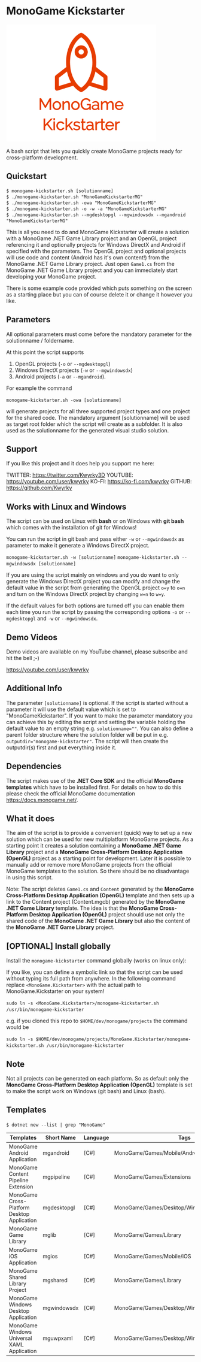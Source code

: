 # MonoGame Kickstarter

![MonoGame Kickstarter](MonoGameKickstarter-Transparent.png)

A bash script that lets you quickly create MonoGame projects ready for cross-platform development.

## Quickstart

```
$ monogame-kickstarter.sh [solutionname]
$ ./monogame-kickstarter.sh "MonoGameKickstarterMG"
$ ./monogame-kickstarter.sh -owa "MonoGameKickstarterMG"
$ ./monogame-kickstarter.sh -o -w -a "MonoGameKickstarterMG"
$ ./monogame-kickstarter.sh --mgdesktopgl --mgwindowsdx --mgandroid "MonoGameKickstarterMG"
```
This is all you need to do and MonoGame Kickstarter will create a solution with a MonoGame .NET Game Library project and an OpenGL project referencing it and optionally projects for Windows DirectX and Android if specified with the parameters. The OpenGL project and optional projects will use code and content (Android has it's own content!) from the MonoGame .NET Game Library project. Just open `Game1.cs` from the MonoGame .NET Game Library project and you can immediately start developing your MonoGame project.

There is some example code provided which puts something on the screen as a starting place but you can of course delete it or change it however you like.

## Parameters

All optional parameters must come before the mandatory parameter for the solutionname / foldername.

At this point the script supports 
1. OpenGL projects (`-o` or `--mgdesktopgl`)
2. Windows DirectX projects (`-w` or `--mgwindowsdx`) 
3. Android projects (`-a` or `--mgandroid`).

For example the command

`monogame-kickstarter.sh -owa [solutionname]`

will generate projects for all three supported project types and one project for the shared code. The mandatory argument [solutionname] will be used as target root folder which the script will create as a subfolder. It is also used as the solutionname for the generated visual studio solution.

## Support

If you like this project and it does help you support me here:

TWITTER: https://twitter.com/Kwyrky3D
YOUTUBE: https://youtube.com/user/kwyrky
KO-FI: https://ko-fi.com/kwyrky
GITHUB: https://github.com/Kwyrky

## Works with Linux and Windows

The script can be used on Linux with **bash** or on Windows with **git bash** which comes with the installation of git for Windows!

You can run the script in git bash and pass either `-w` or `--mgwindowsdx` as parameter to make it generate a Windows DirectX project.

`monogame-kickstarter.sh -w [solutionname]`
`monogame-kickstarter.sh --mgwindowsdx [solutionname]`

If you are using the script mainly on windows and you do want to only generate the Windows DirectX project you can modify and change the default value in the script from generating the OpenGL project `o=y` to `o=n` and turn on the Windows DirectX project by changing `w=n` to `w=y`.

If the default values for both options are turned off you can enable them each time you run the script by passing the corresponding options `-o` or `--mgdesktopgl` and `-w` or `--mgwindowsdx`.

## Demo Videos 

Demo videos are available on my YouTube channel, please subscribe and hit the bell ;-)

https://youtube.com/user/kwyrky

## Additional Info

The parameter `[solutionname]` is optional. If the script is started without a parameter it will use the default value which is set to "MonoGameKickstarter". If you want to make the parameter mandatory you can achieve this by editing the script and setting the variable holding the default value to an empty string e.g. `solutionname=""`. You can also define a parent folder structure where the solution folder will be put in e.g. `outputdir="monogame-kickstarter"`. The script will then create the outputdir(s) first and put everything inside it.

## Dependencies

The script makes use of the **.NET Core SDK** and the official **MonoGame templates** which have to be installed first. For details on how to do this please check the official MonoGame documentation https://docs.monogame.net/.

## What it does

The aim of the script is to provide a convenient (quick) way to set up a new solution which can be used for new multiplatform MonoGame projects. As a starting point it creates a solution containing a **MonoGame .NET Game Library** project and a **MonoGame Cross-Platform Desktop Application (OpenGL)** project as a starting point for development. Later it is possible to manually add or remove more MonoGame projects from the official MonoGame templates to the solution. So there should be no disadvantage in using this script.

Note: The script deletes `Game1.cs` and `Content` generated by the **MonoGame Cross-Platform Desktop Application (OpenGL)** template and then sets up a link to the Content project (Content.mgcb) generated by the **MonoGame .NET Game Library** template. The idea is that the **MonoGame Cross-Platform Desktop Application (OpenGL)** project should use not only the shared code of the **MonoGame .NET Game Library** but also the content of the **MonoGame .NET Game Library** project.

## [OPTIONAL] Install globally

Install the `monogame-kickstarter` command globally (works on linux only):

If you like, you can define a symbolic link so that the script can be used without typing its full path from anywhere. In the following command replace `<MonoGame.Kickstarter>` with the actual path to MonoGame.Kickstarter on your system!

`sudo ln -s <MonoGame.Kickstarter>/monogame-kickstarter.sh /usr/bin/monogame-kickstarter`

e.g. if you cloned this repo to `$HOME/dev/monogame/projects` the command would be

`sudo ln -s $HOME/dev/monogame/projects/MonoGame.Kickstarter/monogame-kickstarter.sh /usr/bin/monogame-kickstarter`

## Note

Not all projects can be generated on each platform. So as default only the **MonoGame Cross-Platform Desktop Application (OpenGL)** template is set to make the script work on Windows (git bash) and Linux (bash).

## Templates

`$ dotnet new --list | grep "MonoGame"`

| Templates                                              | Short Name    | Language | Tags                                         |
|--------------------------------------------------------|---------------|----------|----------------------------------------------|
| MonoGame Android Application                           | mgandroid     | [C#]     | MonoGame/Games/Mobile/Android                |
| MonoGame Content Pipeline Extension                    | mgpipeline    | [C#]     | MonoGame/Games/Extensions                    |
| MonoGame Cross-Platform Desktop Application            | mgdesktopgl   | [C#]     | MonoGame/Games/Desktop/Windows/Linux/macOS   |
| MonoGame Game Library                                  | mglib         | [C#]     | MonoGame/Games/Library                       |
| MonoGame iOS Application                               | mgios         | [C#]     | MonoGame/Games/Mobile/iOS                    |
| MonoGame Shared Library Project                        | mgshared      | [C#]     | MonoGame/Games/Library                       |
| MonoGame Windows Desktop Application                   | mgwindowsdx   | [C#]     | MonoGame/Games/Desktop/Windows/Linux/macOS   |
| MonoGame Windows Universal XAML Application            | mguwpxaml     | [C#]     | MonoGame/Games/Desktop/Windows/Xbox/UWP/XAML |
